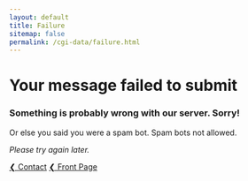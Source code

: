```yaml
---
layout: default
title: Failure
sitemap: false
permalink: /cgi-data/failure.html
---
```

<div class="row">
<div class="col-md-8" markdown="1">

# Your message failed to submit                            
### Something is probably wrong with our server. Sorry!
Or else you said you were a spam bot. Spam bots not allowed.

*Please try again later.* 

<a href="{% link contact.md %}" class="btn btn-success" role="button">&#10094; Contact</a>
<a href="/" class="btn btn-info" role="button">&#10094; Front Page</a>

</div>
</div>
      
